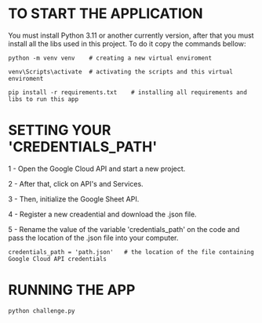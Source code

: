 # TO START THE APPLICATION

You must install Python 3.11 or another currently version, after that you must install all the libs used in this project. To do it copy the commands bellow:

    python -m venv venv    # creating a new virtual enviroment
    
    venv\Scripts\activate  # activating the scripts and this virtual enviroment
    
    pip install -r requirements.txt    # installing all requirements and libs to run this app

# SETTING YOUR 'CREDENTIALS_PATH'

1 - Open the Google Cloud API and start a new project.

2 - After that, click on API's and Services.

3 - Then, initialize the Google Sheet API.

4 - Register a new creadential and download the .json file.

5 - Rename the value of the variable 'credentials_path' on the code and pass the location of the .json file into your computer.

    credentials_path = 'path.json'   # the location of the file containing Google Cloud API credentials

# RUNNING THE APP

    python challenge.py


    
